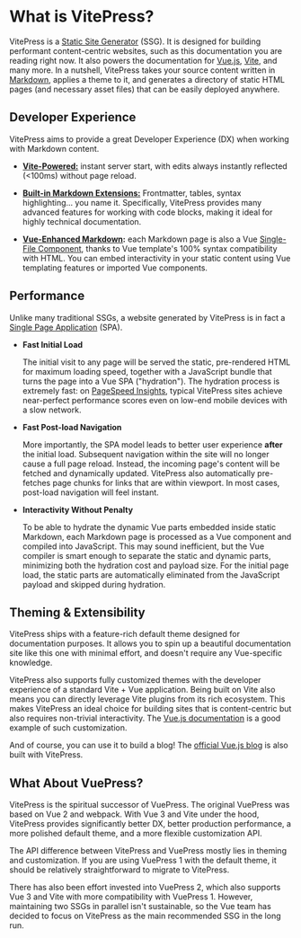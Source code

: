 # What is VitePress?

VitePress is a [Static Site Generator](https://en.wikipedia.org/wiki/Static_site_generator) (SSG). It is designed for building performant content-centric websites, such as this documentation you are reading right now. It also powers the documentation for [Vue.js](https://vuejs.org/), [Vite](https://vitejs.dev/), and many more<!-- TODO: showcase page? -->. In a nutshell, VitePress takes your source content written in [Markdown](https://en.wikipedia.org/wiki/Markdown), applies a theme to it, and generates a directory of static HTML pages (and necessary asset files) that can be easily deployed anywhere.

## Developer Experience

VitePress aims to provide a great Developer Experience (DX) when working with Markdown content.

- **[Vite-Powered:](https://vitejs.dev/)** instant server start, with edits always instantly reflected (<100ms) without page reload.

- **[Built-in Markdown Extensions:](/guide/markdown)** Frontmatter, tables, syntax highlighting... you name it. Specifically, VitePress provides many advanced features for working with code blocks, making it ideal for highly technical documentation.

- **[Vue-Enhanced Markdown](/guide/using-vue):** each Markdown page is also a Vue [Single-File Component](https://vuejs.org/guide/scaling-up/sfc.html), thanks to Vue template's 100% syntax compatibility with HTML. You can embed interactivity in your static content using Vue templating features or imported Vue components.

## Performance

Unlike many traditional SSGs, a website generated by VitePress is in fact a [Single Page Application](https://en.wikipedia.org/wiki/Single-page_application) (SPA).

- **Fast Initial Load**

  The initial visit to any page will be served the static, pre-rendered HTML for maximum loading speed, together with a JavaScript bundle that turns the page into a Vue SPA ("hydration"). The hydration process is extremely fast: on [PageSpeed Insights](https://pagespeed.web.dev/), typical VitePress sites achieve near-perfect performance scores even on low-end mobile devices with a slow network.

- **Fast Post-load Navigation**

  More importantly, the SPA model leads to better user experience **after** the initial load. Subsequent navigation within the site will no longer cause a full page reload. Instead, the incoming page's content will be fetched and dynamically updated. VitePress also automatically pre-fetches page chunks for links that are within viewport. In most cases, post-load navigation will feel instant.

- **Interactivity Without Penalty**

  To be able to hydrate the dynamic Vue parts embedded inside static Markdown, each Markdown page is processed as a Vue component and compiled into JavaScript. This may sound inefficient, but the Vue compiler is smart enough to separate the static and dynamic parts, minimizing both the hydration cost and payload size. For the initial page load, the static parts are automatically eliminated from the JavaScript payload and skipped during hydration.

## Theming & Extensibility

VitePress ships with a feature-rich default theme designed for documentation purposes. It allows you to spin up a beautiful documentation site like this one with minimal effort, and doesn't require any Vue-specific knowledge.

VitePress also supports fully customized themes with the developer experience of a standard Vite + Vue application. Being built on Vite also means you can directly leverage Vite plugins from its rich ecosystem. This makes VitePress an ideal choice for building sites that is content-centric but also requires non-trivial interactivity. The [Vue.js documentation](https://github.com/vuejs/docs) is a good example of such customization.

And of course, you can use it to build a blog! The [official Vue.js blog](https://github.com/vuejs/blog) is also built with VitePress.

## What About VuePress?

VitePress is the spiritual successor of VuePress. The original VuePress was based on Vue 2 and webpack. With Vue 3 and Vite under the hood, VitePress provides significantly better DX, better production performance, a more polished default theme, and a more flexible customization API.

The API difference between VitePress and VuePress mostly lies in theming and customization. If you are using VuePress 1 with the default theme, it should be relatively straightforward to migrate to VitePress.

There has also been effort invested into VuePress 2, which also supports Vue 3 and Vite with more compatibility with VuePress 1. However, maintaining two SSGs in parallel isn't sustainable, so the Vue team has decided to focus on VitePress as the main recommended SSG in the long run.
